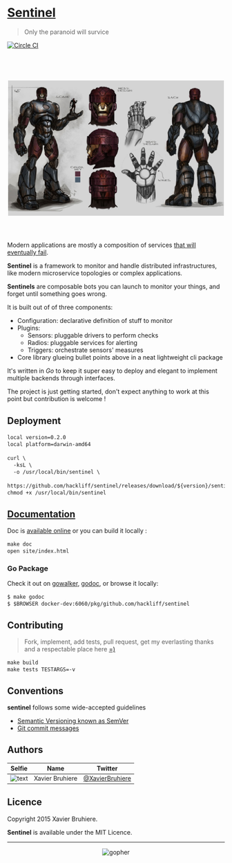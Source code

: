 # [Sentinel][releases]

> Only the paranoid will survice

[![Circle CI](https://circleci.com/gh/hackliff/sentinel.svg?style=svg)](https://circleci.com/gh/hackliff/sentinel)

<h1 align="center">
  <br>
  <img width="500" src="sentinels.jpg">
  <br>
  <br>
</h1>

Modern applications are mostly a composition of services [that will eventually fail][chaos].

__Sentinel__ is a framework to monitor and handle distributed infrastructures,
like modern microservice topologies or complex applications.

__Sentinels__ are composable bots you can launch to monitor your things, and forget
until something goes wrong.

It is built out of of three components:

- Configuration: declarative definition of stuff to monitor
- Plugins:
  - Sensors: pluggable drivers to perform checks
  - Radios: pluggable services for alerting
  - Triggers: orchestrate sensors' measures
- Core library glueing bullet points above in a neat lightweight cli package

It's written in _Go_ to keep it super easy to deploy and elegant to implement
multiple backends through interfaces.

The project is just getting started, don't expect anything to work at this
point but contribution is welcome !


## Deployment

```Sh
local version=0.2.0
local platform=darwin-amd64

curl \
  -ksL \
  -o /usr/local/bin/sentinel \
  https://github.com/hackliff/sentinel/releases/download/${version}/sentinel-${platform}
chmod +x /usr/local/bin/sentinel
```


## [Documentation][doc]

Doc is [available online][doc] or you can build it locally :

```Sh
make doc
open site/index.html
```

### Go Package

Check it out on [gowalker][walker], [godoc][godoc], or browse it locally:

```console
$ make godoc
$ $BROWSER docker-dev:6060/pkg/github.com/hackliff/sentinel
```


## Contributing

> Fork, implement, add tests, pull request, get my everlasting thanks and a
> respectable place here [=)][jondotquote]

```console
make build
make tests TESTARGS=-v
```


## Conventions

__sentinel__ follows some wide-accepted guidelines

* [Semantic Versioning known as SemVer][semver]
* [Git commit messages][commit]


## Authors

| Selfie               | Name            | Twitter                     |
|----------------------|-----------------|-----------------------------|
| <img src="https://avatars.githubusercontent.com/u/1517057" alt="text" width="40px"/> | Xavier Bruhiere | [@XavierBruhiere][xbtwitter] |


## Licence

Copyright 2015 Xavier Bruhiere.

__Sentinel__ is available under the MIT Licence.


---------------------------------------------------------------


<p align="center">
  <img src="https://raw.github.com/hivetech/hivetech.github.io/master/images/pilotgopher.jpg" alt="gopher" width="200px"/>
</p>


[releases]: https://github.com/hackliff/sentinel/releases
[semver]: http://semver.org
[commit]: https://docs.google.com/document/d/1QrDFcIiPjSLDn3EL15IJygNPiHORgU1_OOAqWjiDU5Y/edit#
[xbtwitter]: https://twitter.com/XavierBruhiere
[jondotquote]: https://github.com/jondot/groundcontrol
[walker]: http://gowalker.org/github.com/hackliff/sentinel
[godoc]: http://godoc.org/github.com/hackliff/sentinel
[doc]: http://hackliff.github.io/sentinel/
[chaos]: http://techblog.netflix.com/2012/07/chaos-monkey-released-into-wild.html
